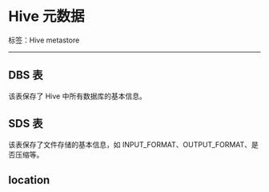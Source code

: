 # Hive 元数据

标签：Hive metastore

---

## DBS 表

该表保存了 Hive 中所有数据库的基本信息。

## SDS 表

该表保存了文件存储的基本信息，如 INPUT_FORMAT、OUTPUT_FORMAT、是否压缩等。

## location

